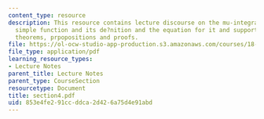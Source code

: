 ```yaml
---
content_type: resource
description: This resource contains lecture discourse on the mu-integral of a non-negative
  simple function and its de?nition and the equation for it and supporting definitions,
  theorems, prpopositions and proofs.
file: https://ol-ocw-studio-app-production.s3.amazonaws.com/courses/18-155-differential-analysis-fall-2004/853e4fe291ccddca2d426a75d4e91abd_section4.pdf
file_type: application/pdf
learning_resource_types:
- Lecture Notes
parent_title: Lecture Notes
parent_type: CourseSection
resourcetype: Document
title: section4.pdf
uid: 853e4fe2-91cc-ddca-2d42-6a75d4e91abd
---
```

